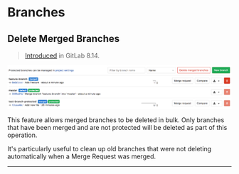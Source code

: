 # Branches

## Delete Merged Branches

> [Introduced][ce-6449] in GitLab 8.14.

![Delete Merged Branches](img/delete_merged_branches.png)

This feature allows merged branches to be deleted in bulk. Only branches that have been merged and are not protected will be deleted as part of this operation.

It's particularly useful to clean up old branches that were not deleting automatically when a Merge Request was merged. 

---

[ce-6449]: https://gitlab.com/gitlab-org/gitlab-ce/merge_requests/6449 "Add button to delete all merged branches"
